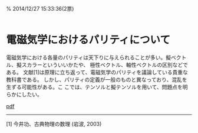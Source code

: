 % 2014/12/27 15:33:36(2票)
```{tags} ノート, 電磁気学, 微分形式
```

# 電磁気学におけるパリティについて

電磁気学における各量のパリティは天下りに与えられることが多い。擬ベクトル、擬スカラーといういいかたや、
極性ベクトル、軸性ベクトルの区別などである。
文献[1]は原理に立ち返って、電磁気学のパリティを議論している貴重な教科書である。
しかし、パリティの定義が一般のものと異なっており、混乱を生ずる可能性がある。こ
こでは、テンソルと擬テンソルを用いて、問題点を明らかにしたい。

[pdf](parity.pdf)

---
[1] 今井功、古典物理の数理 (岩波, 2003)
